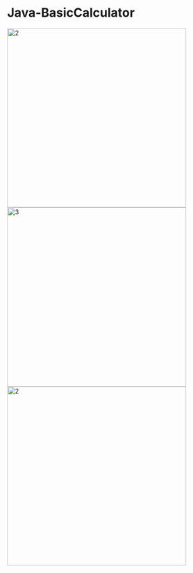 # Java-BasicCalculator

<img width="412" alt="2" src="https://github.com/OguzhanSakaoglu/Java-BasicCalculator/assets/48987900/9c80e3b2-106b-44d6-82de-7fc8ccceb481">
<img width="412" alt="3" src="https://github.com/OguzhanSakaoglu/Java-BasicCalculator/assets/48987900/434942e6-ac06-4703-a4e4-10e73631c15d">
<img width="412" alt="2" src="https://github.com/OguzhanSakaoglu/Java-BasicCalculator/assets/48987900/6c2e9b9d-f893-4b30-bf01-4935bb6c2e96">



